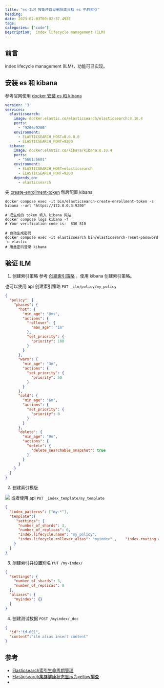 ```yaml
---
title: "es-ILM 按条件自动删除或归档 es 中的索引"
heading:  
date: 2023-02-03T09:02:37.492Z
tags: 
categories: ["code"]
Description:  index lifecycle management (ILM)
---
```


## 前言


index lifecycle management (ILM)，功能可已实现。

## 安装 es 和 kibana

参考官网使用 [docker 安装 es 和 kibana](https://www.elastic.co/guide/en/kibana/current/docker.html)

```yaml
version: '3'  
services:  
  elasticsearch:  
    image: docker.elastic.co/elasticsearch/elasticsearch:8.10.4 
    ports:  
      - "9200:9200"  
    environment:  
      - ELASTICSEARCH_HOST=0.0.0.0  
      - ELASTICSEARCH_PORT=9200
  kibana:  
    image: docker.elastic.co/kibana/kibana:8.10.4
    ports:
      - "5601:5601"  
    environment:  
      - ELASTICSEARCH_HOST=elasticsearch  
      - ELASTICSEARCH_PORT=9200  
    depends_on:  
      - elasticsearch  
```

先 [create-enrollment-token](https://www.elastic.co/guide/en/elasticsearch/reference/current/create-enrollment-token.html) 然后配置 kibana

```
docker compose exec -it bin/elasticsearch-create-enrollment-token -s kibana --url "https://172.0.0.3:9200"

# 把生成的 token 填入 kibana 网站
docker compose logs kibana -f
# Your verification code is:  830 810 

# 自动生成密码
docker compose exec -it elasticsearch bin/elasticsearch-reset-password -u elastic
# 用此密码登录 kibana
```

## 验证 ILM

1. 创建索引策略
参考 [创建索引策略](https://juejin.cn/post/7170097149491806222#heading-3) ，使用 kibana 创建索引策略。

也可以使用 api 创建索引策略 `PUT _ilm/policy/my_policy`
```json
{
  "policy": {
    "phases": {
      "hot": {
        "min_age": "0ms",
        "actions": {
          "rollover": {
            "max_age": "1m"
          },
          "set_priority": {
            "priority": 100
          }
        }
      },
      "warm": {
        "min_age": "3m",
        "actions": {
          "set_priority": {
            "priority": 50
          }
        }
      },
      "cold": {
        "min_age": "6m",
        "actions": {
          "set_priority": {
            "priority": 0
          }
        }
      },
      "delete": {
        "min_age": "9m",
        "actions": {
          "delete": {
            "delete_searchable_snapshot": true
          }
        }
      }
    }
  }
}
```


2. 创建索引模版

![](https://cdn.sxy21.cn/static/imgs/1698221835453.png)
或者使用 api `PUT _index_template/my_template`
```json
{
  "index_patterns": ["my-*"],
  "template":{
     "settings": {
      "number_of_shards": 3,
      "number_of_replicas": 0,
      "index.lifecycle.name": "my_policy",    
      "index.lifecycle.rollover_alias": "myindex" ,    "index.routing.allocation.require.node_type":"hot"
    }
  }
}
```

3. 创建索引并设置别名 `PUT /my-index/`

```json
{
  "settings": {
    "number_of_shards": 3,
    "number_of_replicas": 0
  },
  "aliases": {
    "myindex": {}
  }
}
```


4. 创建测试数据 `POST /myindex/_doc`
```json
{
  "id":"id-001",
  "content":"ilm alias insert content"
}
```



## 参考
- [Elasticsearch索引生命周期管理](https://juejin.cn/post/7170097149491806222)
- [Elasticsearch集群健康状态显示为yellow排查](https://www.cnblogs.com/charles101/p/14488609.html)
- 